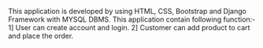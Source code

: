 This application is developed by using HTML, CSS, Bootstrap and Django Framework with MYSQL DBMS.
This application contain following function:-
1] User can create account and login.
2] Customer can add product to cart and place the order. 
